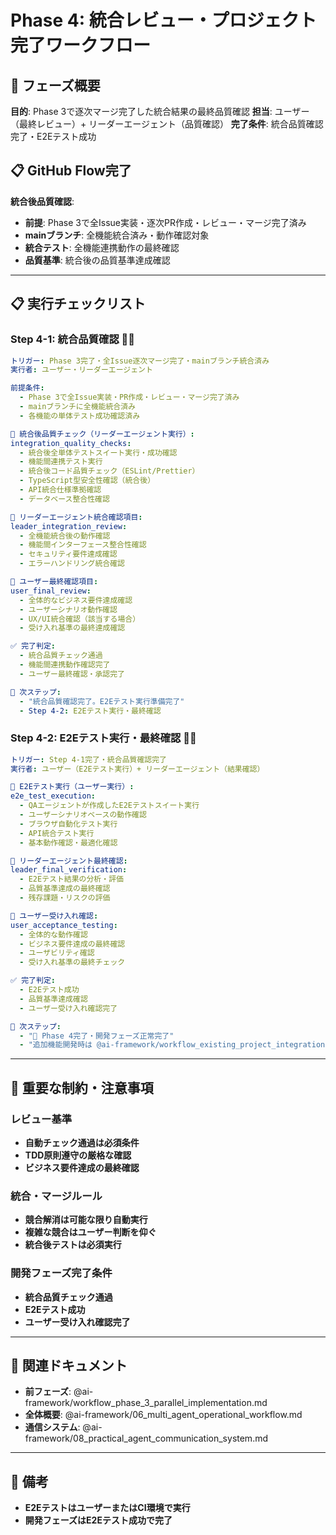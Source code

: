 # Phase 4: 統合レビュー・プロジェクト完了ワークフロー

## 🎯 フェーズ概要
**目的**: Phase 3で逐次マージ完了した統合結果の最終品質確認
**担当**: ユーザー（最終レビュー）+ リーダーエージェント（品質確認）
**完了条件**: 統合品質確認完了・E2Eテスト成功

## 📋 GitHub Flow完了
**統合後品質確認**: 
- **前提**: Phase 3で全Issue実装・逐次PR作成・レビュー・マージ完了済み
- **mainブランチ**: 全機能統合済み・動作確認対象
- **統合テスト**: 全機能連携動作の最終確認
- **品質基準**: 統合後の品質基準達成確認

---

## 📋 実行チェックリスト

### **Step 4-1: 統合品質確認** 👤🤖
```yaml
トリガー: Phase 3完了・全Issue逐次マージ完了・mainブランチ統合済み
実行者: ユーザー・リーダーエージェント

前提条件:
  - Phase 3で全Issue実装・PR作成・レビュー・マージ完了済み
  - mainブランチに全機能統合済み
  - 各機能の単体テスト成功確認済み

🚨 統合後品質チェック（リーダーエージェント実行）:
integration_quality_checks:
  - 統合後全単体テストスイート実行・成功確認
  - 機能間連携テスト実行
  - 統合後コード品質チェック（ESLint/Prettier）
  - TypeScript型安全性確認（統合後）
  - API統合仕様準拠確認
  - データベース整合性確認

🤖 リーダーエージェント統合確認項目:
leader_integration_review:
  - 全機能統合後の動作確認
  - 機能間インターフェース整合性確認
  - セキュリティ要件達成確認
  - エラーハンドリング統合確認

👤 ユーザー最終確認項目:
user_final_review:
  - 全体的なビジネス要件達成確認
  - ユーザーシナリオ動作確認
  - UX/UI統合確認（該当する場合）
  - 受け入れ基準の最終達成確認

✅ 完了判定:
  - 統合品質チェック通過
  - 機能間連携動作確認完了
  - ユーザー最終確認・承認完了

🔄 次ステップ:
  - "統合品質確認完了。E2Eテスト実行準備完了"
  - Step 4-2: E2Eテスト実行・最終確認
```

### **Step 4-2: E2Eテスト実行・最終確認** 🤖👤
```yaml
トリガー: Step 4-1完了・統合品質確認完了
実行者: ユーザー（E2Eテスト実行）+ リーダーエージェント（結果確認）

🚨 E2Eテスト実行（ユーザー実行）:
e2e_test_execution:
  - QAエージェントが作成したE2Eテストスイート実行
  - ユーザーシナリオベースの動作確認
  - ブラウザ自動化テスト実行
  - API統合テスト実行
  - 基本動作確認・最適化確認

🤖 リーダーエージェント最終確認:
leader_final_verification:
  - E2Eテスト結果の分析・評価
  - 品質基準達成の最終確認
  - 残存課題・リスクの評価

👤 ユーザー受け入れ確認:
user_acceptance_testing:
  - 全体的な動作確認
  - ビジネス要件達成の最終確認
  - ユーザビリティ確認
  - 受け入れ基準の最終チェック

✅ 完了判定:
  - E2Eテスト成功
  - 品質基準達成確認
  - ユーザー受け入れ確認完了

🔄 次ステップ:
  - "🎉 Phase 4完了・開発フェーズ正常完了"
  - "追加機能開発時は @ai-framework/workflow_existing_project_integration.md を参照"
```

---

## 🎯 重要な制約・注意事項

### **レビュー基準**
- **自動チェック通過は必須条件**
- **TDD原則遵守の厳格な確認**
- **ビジネス要件達成の最終確認**

### **統合・マージルール**
- **競合解消は可能な限り自動実行**
- **複雑な競合はユーザー判断を仰ぐ**
- **統合後テストは必須実行**

### **開発フェーズ完了条件**
- **統合品質チェック通過**
- **E2Eテスト成功**
- **ユーザー受け入れ確認完了**

---

## 🔗 関連ドキュメント
- **前フェーズ**: @ai-framework/workflow_phase_3_parallel_implementation.md
- **全体概要**: @ai-framework/06_multi_agent_operational_workflow.md
- **通信システム**: @ai-framework/08_practical_agent_communication_system.md

---

## 📝 備考
- **E2EテストはユーザーまたはCI環境で実行**
- **開発フェーズはE2Eテスト成功で完了** 